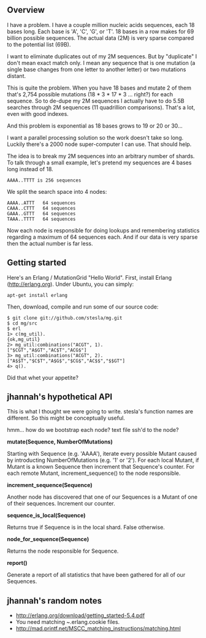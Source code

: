 Overview
--------

I have a problem. I have a couple million nucleic acids sequences, 
each 18 bases long. Each base is 'A', 'C', 'G', or 'T'. 18 bases in a row 
makes for 69 billion possible sequences. The actual data (2M) is very 
sparse compared to the potential list (69B).

I want to eliminate duplicates out of my 2M sequences. But by "duplicate" I 
don't mean exact match only. I mean any sequence that is one mutation (a 
single base changes from one letter to another letter) or two mutations distant.

This is quite the problem. When you have 18 bases and mutate 2 of them 
that's 2,754 possible mutations (18 \* 3 \* 17 \* 3 ... right?) for each sequence. 
So to de-dupe my 2M sequences I actually have to do 5.5B searches through 2M 
sequences (11 quadrillion comparisons). That's a lot, even with good indexes.

And this problem is exponential as 18 bases grows to 19 or 20 or 30...

I want a parallel processing solution so the work doesn't take so long. 
Luckily there's a 2000 node super-computer I can use. That should help.

The idea is to break my 2M sequences into an arbitrary number of shards.  
To talk through a small example, let's pretend my sequences are 4 bases 
long instead of 18.

    AAAA..TTTT is 256 sequences

We split the search space into 4 nodes:

    AAAA..ATTT   64 sequences
    CAAA..CTTT   64 sequences
    GAAA..GTTT   64 sequences
    TAAA..TTTT   64 sequences

Now each node is responsible for doing lookups and remembering statistics
regarding a maximum of 64 sequences each. And if our data is very sparse
then the actual number is far less.


Getting started
---------------

Here's an Erlang / MutationGrid "Hello World". First, install Erlang (http://erlang.org). 
Under Ubuntu, you can simply:

    apt-get install erlang

Then, download, compile and run some of our source code:

    $ git clone git://github.com/stesla/mg.git
    $ cd mg/src
    $ erl
    1> c(mg_util).
    {ok,mg_util}
    2> mg_util:combinations("ACGT", 1).
    ["$CGT","A$GT","AC$T","ACG$"]
    3> mg_util:combinations("ACGT", 2).
    ["A$$T","$C$T","A$G$","$CG$","AC$$","$$GT"]
    4> q().

Did that whet your appetite?



jhannah's hypothetical API
--------------------------

This is what I thought we were going to write. stesla's function names are different.
So this might be conceptually useful.

hmm... how do we bootstrap each node? text file ssh'd to the node?

**mutate(Sequence, NumberOfMutations)**

  Starting with Sequence (e.g. 'AAAA'), iterate every possible Mutant caused by introducting
  NumberOfMutations (e.g. '1' or '2'). For each local Mutant, if Mutant is a known Sequence
  then increment that Sequence's counter. For each remote Mutant, increment_sequence()
  to the node responsible.

**increment_sequence(Sequence)**

  Another node has discovered that one of our Sequences is a Mutant of one of their
  sequences. Increment our counter.

**sequence_is_local(Sequence)**

  Returns true if Sequence is in the local shard. False otherwise.

**node_for_sequence(Sequence)**

  Returns the node responsible for Sequence.

**report()**

  Generate a report of all statistics that have been gathered for all of our Sequences.


jhannah's random notes
----------------------

* http://erlang.org/download/getting_started-5.4.pdf
* You need matching ~.erlang.cookie files.
* http://mad.printf.net/MSCC_matching_instructions/matching.html

